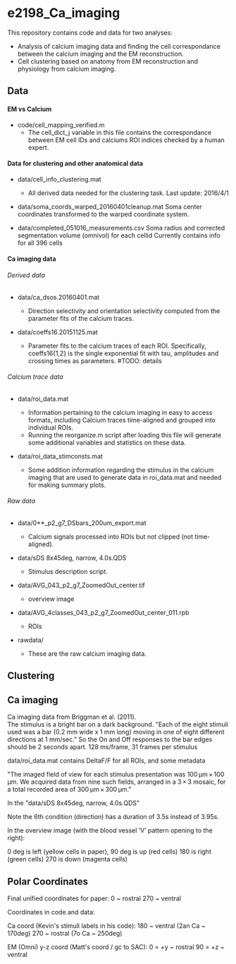 e2198_Ca_imaging
=================

This repository contains code and data for two analyses:

* Analysis of calcium imaging data and finding the cell correspondance between the calcium imaging and the EM reconstruction.
* Cell clustering based on anatomy from EM reconstruction and physiology from calcium imaging.



Data
--------------

#### EM vs Calcium
* code/cell_mapping_verified.m
	* The cell_dict_j variable in this file contains the correspondance between EM cell IDs and calciums ROI indices checked by a human expert.

#### Data for clustering and other anatomical data

* data/cell_info_clustering.mat
	* All derived data needed for the clustering task.
	Last update: 2016/4/1

* data/soma_coords_warped_20160401cleanup.mat
	Soma center coordinates transformed to the warped coordinate system.

* data/completed_051016_measurements.csv
	Soma radius and corrected segmentation volume (omnivol) for each cellid
	Currently contains info for all 396 cells

#### Ca imaging data

###### Derived data

* data/ca_dsos.20160401.mat
	* Direction selectivity and orientation selectivity computed from the parameter fits of the calcium traces.

* data/coeffs16.20151125.mat
	* Parameter fits to the calcium traces of each ROI. Specifically, coeffs16{1,2} is the single exponential fit
	 with tau, amplitudes and crossing times as parameters. #TODO: details

###### Calcium trace data

* data/roi_data.mat
	* Information pertaining to the calcium imaging in easy to access formats, including 
		Calcium traces time-aligned and grouped into individual ROIs. 
	* Running the reorganize.m script after loading this file will generate some additional variables and statistics on these data.

* data/roi_data_stimconsts.mat
	* Some addition information regarding the stimulus in the calcium imaging that are used to generate data in roi_data.mat and
	 needed for making summary plots.

###### Raw data

* data/0**_p2_g7_DSbars_200um_export.mat
	* Calcium signals processed into ROIs but not clipped (not time-aligned).

* data/sDS 8x45deg, narrow, 4.0s.QDS
	* Stimulus description script.

* data/AVG_043_p2_g7_ZoomedOut_center.tif
	* overview image

* data/AVG_4classes_043_p2_g7_ZoomedOut_center_011.rpb
	* ROIs

* rawdata/
	* These are the raw calcium imaging data.



Clustering
--------------



Ca imaging
--------------

Ca imaging data from Briggman et al. (2011).  
The stimulus is a bright bar on a dark background.
"Each of the eight stimuli used was a bar (0.2 mm wide x 1 mm long) moving in one of eight different directions at 1 mm/sec."
So the On and Off responses to the bar edges should be 2 seconds apart.
128 ms/frame, 31 frames per stimulus

data/roi_data.mat contains DeltaF/F for all ROIs, and some metadata


"The imaged field of view for each stimulus presentation was 100 μm × 100 μm. We acquired data from nine such fields, arranged in a 3 × 3 mosaic, for a total recorded area of 300 μm × 300 μm."


In the "data/sDS 8x45deg, narrow, 4.0s.QDS"

Note the 6th condition (direction) has a duration of 3.5s instead of 3.95s.


In the overview image (with the blood vessel ‘V’ pattern opening to the right):

0 deg is left (yellow cells in paper),
90 deg is up (red cells)
180 is right (green cells)
270 is down (magenta cells)



Polar Coordinates
--------------
Final unified coordinates for paper:
0 ~ rostral
270 ~ ventral


Coordinates in code and data:

Ca coord (Kevin's stimuli labels in his code):
180 ~ ventral (2an Ca ~ 170deg)
270 ~ rostral (7o Ca ~ 250deg)

EM (Omni) y-z coord (Matt's coord / gc to SAC):
0 = +y ~ rostral
90 = +z ~ ventral

